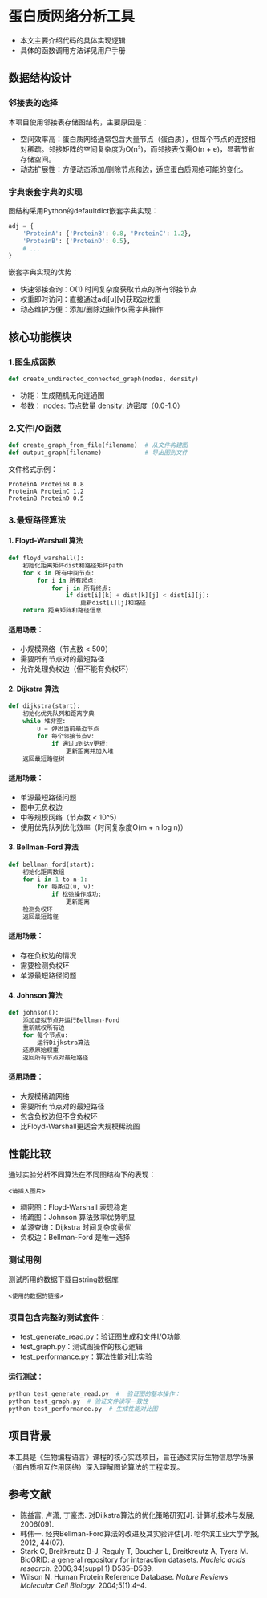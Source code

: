 # 蛋白质网络分析工具
- 本文主要介绍代码的具体实现逻辑
- 具体的函数调用方法详见用户手册
## 数据结构设计
### 邻接表的选择
本项目使用邻接表存储图结构，主要原因是：
- 空间效率高：蛋白质网络通常包含大量节点（蛋白质），但每个节点的连接相对稀疏。邻接矩阵的空间复杂度为O(n²)，而邻接表仅需O(n + e)，显著节省存储空间。
- 动态扩展性：方便动态添加/删除节点和边，适应蛋白质网络可能的变化。
### 字典嵌套字典的实现
图结构采用Python的defaultdict嵌套字典实现：
```python
adj = {
    'ProteinA': {'ProteinB': 0.8, 'ProteinC': 1.2},
    'ProteinB': {'ProteinD': 0.5},
    # ...
}
```
嵌套字典实现的优势：
- 快速邻接查询：O(1) 时间复杂度获取节点的所有邻接节点
- 权重即时访问：直接通过adj[u][v]获取边权重
- 动态维护方便：添加/删除边操作仅需字典操作

## 核心功能模块
### 1.图生成函数
```python
def create_undirected_connected_graph(nodes, density)
```
- 功能：生成随机无向连通图
- 参数：
nodes: 节点数量
density: 边密度（0.0-1.0）
### 2.文件I/O函数
```python
def create_graph_from_file(filename)  # 从文件构建图
def output_graph(filename)            # 导出图到文件
```
文件格式示例：
```
ProteinA ProteinB 0.8
ProteinA ProteinC 1.2
ProteinB ProteinD 0.5
```
### 3.最短路径算法
#### 1. Floyd-Warshall 算法
```python
def floyd_warshall():
    初始化距离矩阵dist和路径矩阵path
    for k in 所有中间节点:
        for i in 所有起点:
            for j in 所有终点:
                if dist[i][k] + dist[k][j] < dist[i][j]:
                    更新dist[i][j]和路径
    return 距离矩阵和路径信息
```
#### 适用场景：
- 小规模网络（节点数 < 500）
- 需要所有节点对的最短路径
- 允许处理负权边（但不能有负权环）
#### 2. Dijkstra 算法
```python
def dijkstra(start):
    初始化优先队列和距离字典
    while 堆非空:
        u = 弹出当前最近节点
        for 每个邻接节点v:
            if 通过u到达v更短:
                更新距离并加入堆
    返回最短路径树
```
#### 适用场景：
- 单源最短路径问题
- 图中无负权边
- 中等规模网络（节点数 < 10^5）
- 使用优先队列优化效率（时间复杂度O(m + n log n)）
#### 3. Bellman-Ford 算法
```python
def bellman_ford(start):
    初始化距离数组
    for i in 1 to n-1:
        for 每条边(u, v):
            if 松弛操作成功:
                更新距离
    检测负权环
    返回最短路径
```
#### 适用场景：
- 存在负权边的情况
- 需要检测负权环
- 单源最短路径问题
#### 4. Johnson 算法
```python
def johnson():
    添加虚拟节点并运行Bellman-Ford
    重新赋权所有边
    for 每个节点u:
        运行Dijkstra算法
    还原原始权重
    返回所有节点对最短路径
```
#### 适用场景：
- 大规模稀疏网络
- 需要所有节点对的最短路径
- 包含负权边但不含负权环
- 比Floyd-Warshall更适合大规模稀疏图
## 性能比较
通过实验分析不同算法在不同图结构下的表现：
```
<请插入图片>
```
- 稠密图：Floyd-Warshall 表现稳定
- 稀疏图：Johnson 算法效率优势明显
- 单源查询：Dijkstra 时间复杂度最优
- 负权边：Bellman-Ford 是唯一选择
### 测试用例
测试所用的数据下载自string数据库
```
<使用的数据的链接>
```
### 项目包含完整的测试套件：
- test_generate_read.py：验证图生成和文件I/O功能
- test_graph.py：测试图操作的核心逻辑
- test_performance.py：算法性能对比实验
#### 运行测试：
```bash
python test_generate_read.py  #  验证图的基本操作：
python test_graph.py  # 验证文件读写一致性
python test_performance.py  # 生成性能对比图
```
## 项目背景
本工具是《生物编程语言》课程的核心实践项目，旨在通过实际生物信息学场景（蛋白质相互作用网络）深入理解图论算法的工程实现。

## 参考文献
- 陈益富, 卢潇, 丁豪杰. 对Dijkstra算法的优化策略研究[J]. 计算机技术与发展, 2006(09).
- 韩伟一. 经典Bellman-Ford算法的改进及其实验评估[J]. 哈尔滨工业大学学报, 2012, 44(07).
- Stark C, Breitkreutz B-J, Reguly T, Boucher L, Breitkreutz A, Tyers M. BioGRID: a general repository for interaction datasets. *Nucleic acids research.* 2006;34(suppl 1):D535–D539.
- Wilson N. Human Protein Reference Database. *Nature Reviews Molecular Cell Biology.* 2004;5(1):4–4.
